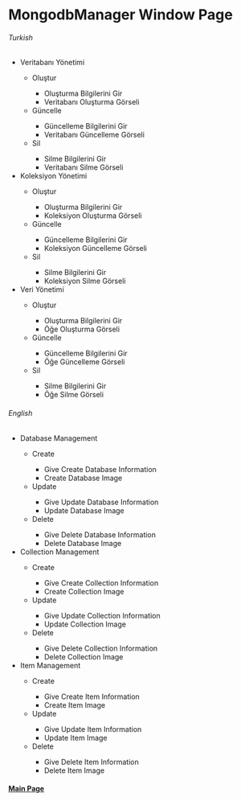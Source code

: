 # MongodbManager Window Page

###### Turkish

<ul>
  <li>Veritabanı Yönetimi</li>
    <ul>
      <li>Oluştur</li>
        <ul>
          <li>Oluşturma Bilgilerini Gir</li>
          <li>Veritabanı Oluşturma Görseli</li>
        </ul>
      <li>Güncelle</li>
        <ul>
          <li>Güncelleme Bilgilerini Gir</li>
          <li>Veritabanı Güncelleme Görseli</li>
        </ul>
      <li>Sil</li>
        <ul>
          <li>Silme Bilgilerini Gir</li>
          <li>Veritabanı Silme Görseli</li>
        </ul>
    </ul>

  <li>Koleksiyon Yönetimi</li>
    <ul>
      <li>Oluştur</li>
        <ul>
          <li>Oluşturma Bilgilerini Gir</li>
          <li>Koleksiyon Oluşturma Görseli</li>
        </ul>
      <li>Güncelle</li>
        <ul>
          <li>Güncelleme Bilgilerini Gir</li>
          <li>Koleksiyon Güncelleme Görseli</li>
        </ul>
      <li>Sil</li>
        <ul>
          <li>Silme Bilgilerini Gir</li>
          <li>Koleksiyon Silme Görseli</li>
        </ul>
    </ul>

  <li>Veri Yönetimi</li>
    <ul>
      <li>Oluştur</li>
        <ul>
          <li>Oluşturma Bilgilerini Gir</li>
          <li>Öğe Oluşturma Görseli</li>
        </ul>
      <li>Güncelle</li>
        <ul>
          <li>Güncelleme Bilgilerini Gir</li>
          <li>Öğe Güncelleme Görseli</li>
        </ul>
      <li>Sil</li>
        <ul>
          <li>Silme Bilgilerini Gir</li>
          <li>Öğe Silme Görseli</li>
        </ul>
    </ul>
</ul>

###### English

<ul>

<li>Database Management</li>
    <ul>
        <li>Create</li>
            <ul>
                <li> Give Create Database Information</li>
                <li> Create Database Image</li>
            </ul>
        <li>Update</li>
             <ul>
                <li> Give Update Database Information</li>
                <li> Update Database Image</li>
             </ul>
        <li>Delete</li>
             <ul>
                <li> Give Delete Database Information</li>
                <li> Delete Database Image</li>
             </ul>
    </ul>

<li>Collection Management</li>
    <ul>
        <li>Create</li>
            <ul>
                <li> Give Create Collection Information</li>
                <li> Create Collection Image</li>
            </ul>
        <li>Update</li>
             <ul>
                <li> Give Update Collection Information</li>
                <li> Update Collection Image</li>
             </ul>
        <li>Delete</li>
             <ul>
                <li> Give Delete Collection Information</li>
                <li> Delete Collection Image</li>
             </ul>
    </ul>

<li>Item Management</li>
      <ul>
        <li>Create</li>
            <ul>
                <li> Give Create Item Information</li>
                <li> Create Item Image</li>
            </ul>
        <li>Update</li>
             <ul>
                <li> Give Update Item Information</li>
                <li> Update Item Image</li>
             </ul>
        <li>Delete</li>
             <ul>
                <li> Give Delete Item Information</li>
                <li> Delete Item Image</li>
             </ul>
    </ul>

</ul>

#### [Main Page](README.md)